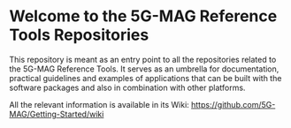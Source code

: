 # Welcome to the 5G-MAG Reference Tools Repositories

This repository is meant as an entry point to all the repositories related to the 5G-MAG Reference Tools. It serves as an umbrella for documentation, practical guidelines and examples of applications that can be built with the software packages and also in combination with other platforms.

All the relevant information is available in its Wiki: https://github.com/5G-MAG/Getting-Started/wiki
